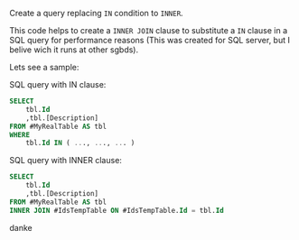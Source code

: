 Create a query replacing `IN` condition to `INNER`.

This code helps to create a `INNER JOIN` clause to substitute a `IN` clause in a SQL query for performance reasons (This was created for SQL server, but I belive wich it runs at other sgbds).

Lets see a sample:

SQL query with IN clause:
```sql
SELECT
	tbl.Id
	,tbl.[Description]
FROM #MyRealTable AS tbl
WHERE
	tbl.Id IN ( ..., ..., ... )
```

SQL query with INNER clause:
```sql
SELECT
	tbl.Id
	,tbl.[Description]
FROM #MyRealTable AS tbl
INNER JOIN #IdsTempTable ON #IdsTempTable.Id = tbl.Id
```
  
danke  